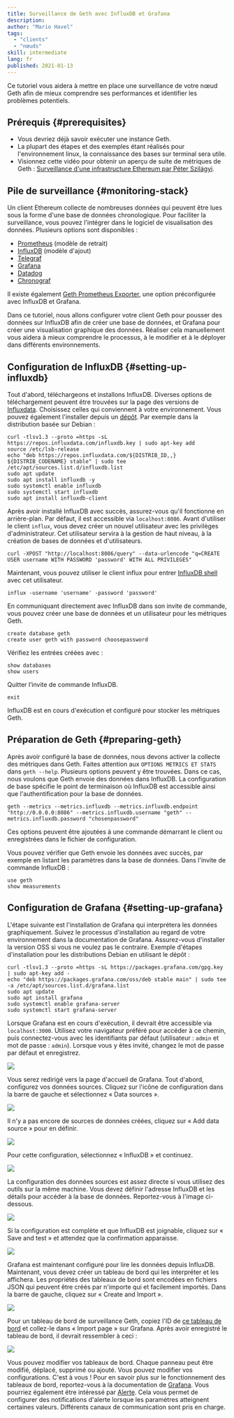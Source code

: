 ```yaml
---
title: Surveillance de Geth avec InfluxDB et Grafana
description:
author: "Mario Havel"
tags:
  - "clients"
  - "nœuds"
skill: intermediate
lang: fr
published: 2021-01-13
---
```


Ce tutoriel vous aidera à mettre en place une surveillance de votre nœud Geth afin de mieux comprendre ses performances et identifier les problèmes potentiels.

## Prérequis {#prerequisites}

- Vous devriez déjà savoir exécuter une instance Geth.
- La plupart des étapes et des exemples étant réalisés pour l'environnement linux, la connaissance des bases sur terminal sera utile.
- Visionnez cette vidéo pour obtenir un aperçu de suite de métriques de Geth : [Surveillance d'une infrastructure Ethereum par Péter Szilágyi](https://www.youtube.com/watch?v=cOBab8IJMYI).

## Pile de surveillance {#monitoring-stack}

Un client Ethereum collecte de nombreuses données qui peuvent être lues sous la forme d'une base de données chronologique. Pour faciliter la surveillance, vous pouvez l'intégrer dans le logiciel de visualisation des données. Plusieurs options sont disponibles :

- [Prometheus](https://prometheus.io/) (modèle de retrait)
- [InfluxDB](https://www.influxdata.com/get-influxdb/) (modèle d'ajout)
- [Telegraf](https://www.influxdata.com/get-influxdb/)
- [Grafana](https://www.grafana.com/)
- [Datadog](https://www.datadoghq.com/)
- [Chronograf](https://www.influxdata.com/time-series-platform/chronograf/)

Il existe également [Geth Prometheus Exporter](https://github.com/hunterlong/gethexporter), une option préconfigurée avec InfluxDB et Grafana.

Dans ce tutoriel, nous allons configurer votre client Geth pour pousser des données sur InfluxDB afin de créer une base de données, et Grafana pour créer une visualisation graphique des données. Réaliser cela manuellement vous aidera à mieux comprendre le processus, à le modifier et à le déployer dans différents environnements.

## Configuration de InfluxDB {#setting-up-influxdb}

Tout d'abord, téléchargeons et installons InfluxDB. Diverses options de téléchargement peuvent être trouvées sur la page des versions de [Influxdata](https://portal.influxdata.com/downloads/). Choisissez celles qui conviennent à votre environnement. Vous pouvez également l'installer depuis un [dépôt](https://repos.influxdata.com/). Par exemple dans la distribution basée sur Debian :

```
curl -tlsv1.3 --proto =https -sL https://repos.influxdata.com/influxdb.key | sudo apt-key add
source /etc/lsb-release
echo "deb https://repos.influxdata.com/${DISTRIB_ID,,} ${DISTRIB_CODENAME} stable" | sudo tee /etc/apt/sources.list.d/influxdb.list
sudo apt update
sudo apt install influxdb -y
sudo systemctl enable influxdb
sudo systemctl start influxdb
sudo apt install influxdb-client
```

Après avoir installé InfluxDB avec succès, assurez-vous qu'il fonctionne en arrière-plan. Par défaut, il est accessible via `localhost:8086`. Avant d'utiliser le client `influx`, vous devez créer un nouvel utilisateur avec les privilèges d'administrateur. Cet utilisateur servira à la gestion de haut niveau, à la création de bases de données et d'utilisateurs.

```
curl -XPOST "http://localhost:8086/query" --data-urlencode "q=CREATE USER username WITH PASSWORD 'password' WITH ALL PRIVILEGES"
```

Maintenant, vous pouvez utiliser le client influx pour entrer [InfluxDB shell](https://docs.influxdata.com/influxdb/v1.8/tools/shell/) avec cet utilisateur.

```
influx -username 'username' -password 'password'
```

En communiquant directement avec InfluxDB dans son invite de commande, vous pouvez créer une base de données et un utilisateur pour les métriques Geth.

```
create database geth
create user geth with password choosepassword
```

Vérifiez les entrées créées avec :

```
show databases
show users
```

Quitter l’invite de commande InfluxDB.

```
exit
```

InfluxDB est en cours d'exécution et configuré pour stocker les métriques Geth.

## Préparation de Geth {#preparing-geth}

Après avoir configuré la base de données, nous devons activer la collecte des métriques dans Geth. Faites attention aux `OPTIONS METRICS ET STATS` dans `geth --help`. Plusieurs options peuvent y être trouvées. Dans ce cas, nous voulons que Geth envoie des données dans InfluxDB. La configuration de base spécifie le point de terminaison où InfluxDB est accessible ainsi que l'authentification pour la base de données.

```
geth --metrics --metrics.influxdb --metrics.influxdb.endpoint "http://0.0.0.0:8086" --metrics.influxdb.username "geth" --metrics.influxdb.password "chosenpassword"
```

Ces options peuvent être ajoutées à une commande démarrant le client ou enregistrées dans le fichier de configuration.

Vous pouvez vérifier que Geth envoie les données avec succès, par exemple en listant les paramètres dans la base de données. Dans l'invite de commande InfluxDB :

```
use geth
show measurements
```

## Configuration de Grafana {#setting-up-grafana}

L'étape suivante est l'installation de Grafana qui interprétera les données graphiquement. Suivez le processus d'installation au regard de votre environnement dans la documentation de Grafana. Assurez-vous d'installer la version OSS si vous ne voulez pas le contraire. Exemple d'étapes d'installation pour les distributions Debian en utilisant le dépôt :

```
curl -tlsv1.3 --proto =https -sL https://packages.grafana.com/gpg.key | sudo apt-key add -
echo "deb https://packages.grafana.com/oss/deb stable main" | sudo tee -a /etc/apt/sources.list.d/grafana.list
sudo apt update
sudo apt install grafana
sudo systemctl enable grafana-server
sudo systemctl start grafana-server
```

Lorsque Grafana est en cours d'exécution, il devrait être accessible via `localhost:3000`. Utilisez votre navigateur préféré pour accéder à ce chemin, puis connectez-vous avec les identifiants par défaut (utilisateur : `admin` et mot de passe : `admin`). Lorsque vous y êtes invité, changez le mot de passe par défaut et enregistrez.

![](./grafana1.png)

Vous serez redirigé vers la page d'accueil de Grafana. Tout d'abord, configurez vos données sources. Cliquez sur l'icône de configuration dans la barre de gauche et sélectionnez « Data sources ».

![](./grafana2.png)

Il n'y a pas encore de sources de données créées, cliquez sur « Add data source » pour en définir.

![](./grafana3.png)

Pour cette configuration, sélectionnez « InfluxDB » et continuez.

![](./grafana4.png)

La configuration des données sources est assez directe si vous utilisez des outils sur la même machine. Vous devez définir l'adresse InfluxDB et les détails pour accéder à la base de données. Reportez-vous à l'image ci-dessous.

![](./grafana5.png)

Si la configuration est complète et que InfluxDB est joignable, cliquez sur « Save and test » et attendez que la confirmation apparaisse.

![](./grafana6.png)

Grafana est maintenant configuré pour lire les données depuis InfluxDB. Maintenant, vous devez créer un tableau de bord qui les interpréter et les affichera. Les propriétés des tableaux de bord sont encodées en fichiers JSON qui peuvent être créés par n'importe qui et facilement importés. Dans la barre de gauche, cliquez sur « Create and Import ».

![](./grafana7.png)

Pour un tableau de bord de surveillance Geth, copiez l'ID de [ce tableau de bord](https://grafana.com/grafana/dashboards/13877/) et collez-le dans « Import page » sur Grafana. Après avoir enregistré le tableau de bord, il devrait ressembler à ceci :

![](./grafana8.png)

Vous pouvez modifier vos tableaux de bord. Chaque panneau peut être modifié, déplacé, supprimé ou ajouté. Vous pouvez modifier vos configurations. C'est à vous ! Pour en savoir plus sur le fonctionnement des tableaux de bord, reportez-vous à la documentation de [Grafana](https://grafana.com/docs/grafana/latest/dashboards/). Vous pourriez également être intéressé par [Alerte](https://grafana.com/docs/grafana/latest/alerting/). Cela vous permet de configurer des notifications d'alerte lorsque les paramètres atteignent certaines valeurs. Différents canaux de communication sont pris en charge.
